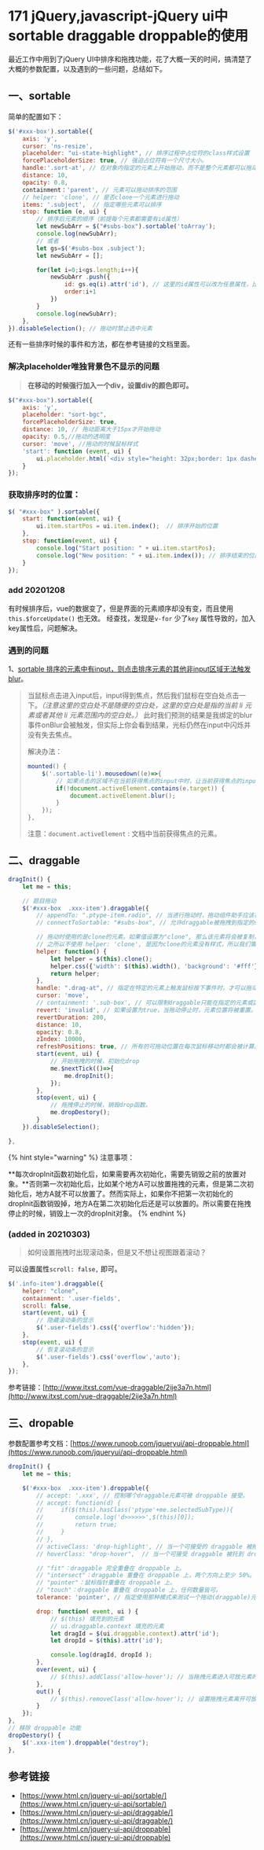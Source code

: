 # 171 jQuery,javascript-jQuery ui中sortable draggable droppable的使用

最近工作中用到了jQuery UI中排序和拖拽功能，花了大概一天的时间，搞清楚了大概的参数配置，以及遇到的一些问题，总结如下。

## 一、sortable

简单的配置如下：

```javascript
$('#xxx-box').sortable({
    axis: 'y',
    cursor: 'ns-resize',
    placeholder: "ui-state-highlight", // 排序过程中占位符的class样式设置
    forcePlaceholderSize: true, // 强迫占位符有一个尺寸大小。
    handle:'.sort-at', // 在对象内指定的元素上开始拖动，而不是整个元素都可以拖动
    distance: 10,
    opacity: 0.8,
    containment：'parent', // 元素可以拖动排序的范围
    // helper: 'clone', // 是否clone一个元素进行拖动
    items: '.subject',  // 指定哪些元素可以排序
    stop: function (e, ui) {
        // 排序后元素的顺序（前提每个元素都需要有id属性）
        let newSubArr = $("#subs-box").sortable('toArray'); 
        console.log(newSubArr);
        // 或者
        let gs=$('#subs-box .subject');
        let newSubArr = [];

        for(let i=0;i<gs.length;i++){
            newSubArr .push({
                id: gs.eq(i).attr('id'), // 这里的id属性可以改为任意属性，比如gid等
                order:i+1
            })
        }
        console.log(newSubArr);
    },
}).disableSelection(); // 拖动时禁止选中元素
```

还有一些排序时候的事件和方法，都在参考链接的文档里面。

### 解决placeholder唯独背景色不显示的问题

> **在移动的时候强行加入一个div，设置div的颜色即可。**

```javascript
$("#xxx-box").sortable({
    axis: 'y',
    placeholder: "sort-bgc",
    forcePlaceholderSize: true,
    distance: 10, // 拖动距离大于15px才开始拖动
    opacity: 0.5,//拖动的透明度
    cursor: 'move', //拖动的时候鼠标样式
    'start': function (event, ui) {
        ui.placeholder.html(`<div style="height: 32px;border: 1px dashed #5b99fd;"></div>`)
    }
});
```

### 获取排序时的位置：

```javascript
$( "#xxx-box" ).sortable({
    start: function(event, ui) {
        ui.item.startPos = ui.item.index();  // 排序开始的位置
    },
    stop: function(event, ui) {
        console.log("Start position: " + ui.item.startPos);
        console.log("New position: " + ui.item.index()); // 排序结束的位置
    }
});
```

### **add 20201208**

有时候排序后，vue的数据变了，但是界面的元素顺序却没有变，而且使用`this.$forceUpdate()` 也无效。 经查找，发现是`v-for` 少了`key` 属性导致的，加入key属性后，问题解决。

### 遇到的问题

1、[sortable 排序的元素中有input，则点击排序元素的其他非input区域无法触发blur](https://my.oschina.net/sunchenbin/blog/632956)。

> 当鼠标点击进入input后，input得到焦点，然后我们鼠标在空白处点击一下。_（注意这里的空白处不是随便的空白处，这里的空白处是指的当前 li 元素或者其他 li 元素范围内的空白处。）_ 此时我们预测的结果是我绑定的blur事件onBlur会被触发，但实际上你会看到结果，光标仍然在input中闪烁并没有失去焦点。
>
> 解决办法：
>
> ```javascript
> mounted() {
>     $('.sortable-li').mousedown((e)=>{
>         // 如果点击的区域不在当前获得焦点的input中时，让当前获得焦点的input失去焦点
>         if(!document.activeElement.contains(e.target)) {
>             document.activeElement.blur();
>         }
>     });
> },
> ```
>
> 注意：`document.activeElement` : 文档中当前获得焦点的元素。

## 二、draggable

```javascript
dragInit() {
    let me = this;

    // 题目拖动
    $('#xxx-box  .xxx-item').draggable({
        // appendTo: ".ptype-item.radio", // 当进行拖动时，拖动组件助手应该被添加到的元素。
        // connectToSortable: "#subs-box", // 允许draggable被拖拽到指定的sortables中。

        // 拖动时使用的是clone的元素。如果值设置为"clone", 那么该元素将会被复制，并且被复制的元素将被拖动。
        // 之所以不使用 helper: 'clone', 是因为clone的元素没有样式，所以我们需要自定义样式，所以使用了自定义函数。
        helper: function() {
            let helper = $(this).clone();
            helper.css({'width': $(this).width(), 'background': '#fff'}); // 设置clone元素的样式
            return helper;
        },
        handle: ".drag-at", // 指定在特定的元素上触发鼠标按下事件时，才可以拖动。
        cursor: 'move',
        // containment: '.sub-box', // 可以限制draggable只能在指定的元素或区域的边界以内进行拖动。
        revert: 'invalid', // 如果设置为true，当拖动停止时，元素位置将被重置。
        revertDuration: 200,
        distance: 10,
        opacity: 0.8,
        zIndex: 10000,
        refreshPositions: true, // 所有的可拖动位置在每次鼠标移动时都会被计算。（设置该值使得drop的位置更加精确）
        start(event, ui) {
            // 开始拖拽的时候，初始化drop
            me.$nextTick(()=>{
                me.dropInit();
            });
        },
        stop(event, ui) {
            // 拖拽停止的时候，销毁drop函数。
            me.dropDestory();
        }
    }).disableSelection();

},
```

{% hint style="warning" %}
注意事项：

**每次dropInit函数初始化后，如果需要再次初始化，需要先销毁之前的放置对象。**否则第一次初始化后，比如某个地方A可以放置拖拽的元素，但是第二次初始化后，地方A就不可以放置了。然而实际上，如果你不把第一次初始化的dropInit函数销毁掉，地方A在第二次初始化后还是可以放置的。所以需要在拖拽停止的时候，销毁上一次的dropInit对象。
{% endhint %}

### \(added in 20210303\)

> 如何设置拖拽时出现滚动条，但是又不想让视图跟着滚动？

可以设置属性`scroll: false,` 即可。

```javascript
$('.info-item').draggable({
    helper: "clone",
    containment: '.user-fields',
    scroll: false,
    start(event, ui) {
        // 隐藏滚动条的显示
        $('.user-fields').css({'overflow':'hidden'});
    },
    stop(event, ui) {
        // 恢复滚动条的显示
        $('.user-fields').css('overflow','auto');
    },
});
```

参考链接：[http://www.itxst.com/vue-draggable/2ije3a7n.html](http://www.itxst.com/vue-draggable/2ije3a7n.html)

## 三、dropable

参数配置参考文档：[https://www.runoob.com/jqueryui/api-droppable.html](https://www.runoob.com/jqueryui/api-droppable.html)

```javascript
dropInit() {
    let me = this;

    $('#xxx-box  .xxx-item').droppable({
        // accept: '.xxx', // 控制哪个draggable元素可被 droppable 接受。
        // accept: function(d) {
        //     if($(this).hasClass('ptype'+me.selectedSubType)){
        //         console.log('d>>>>>>',$(this)[0]);
        //         return true;
        //     }
        // },
        // activeClass: 'drop-highlight', // 当一个可接受的 draggable 被拖拽时，class 将被添加到 droppable。
        // hoverClass: "drop-hover",  // 当一个可接受 draggable 被托到 droppable 上时，class 将被添加到 droppable，你可以进行高亮显示。

        // "fit"：draggable 完全重叠在 droppable 上。
        // "intersect"：draggable 重叠在 droppable 上，两个方向上至少 50%。
        // "pointer"：鼠标指针重叠在 droppable 上。
        // "touch"：draggable 重叠在 droppable 上，任何数量皆可。
        tolerance: 'pointer', // 指定使用那种模式来测试一个拖动(draggable)元素"经过"一个放置（droppable）对象

        drop: function( event, ui ) {
            // $(this) 填充到的元素
            // ui.draggable.context 填充的元素
            let dragId = $(ui.draggable.context).attr('id');
            let dropId = $(this).attr('id');

            console.log(dragId, dropId );
        },
        over(event, ui) {
            // $(this).addClass('allow-hover'); // 当拖拽元素进入可放元素时，可放置元素本身的样式，可以使用hoverClass属性代替
        },
        out() {
            // $(this).removeClass('allow-hover'); // 设置拖拽元素离开可放元素时，清除可放置元素本身的样式，可以使用hoverClass属性代替
        }
    });
},
// 移除 droppable 功能
dropDestory() {
    $('.xxx-item').droppable("destroy");
},
```

## 参考链接

* [https://www.html.cn/jquery-ui-api/sortable/](https://www.html.cn/jquery-ui-api/sortable/)
* [https://www.html.cn/jquery-ui-api/draggable/](https://www.html.cn/jquery-ui-api/draggable/)
* [https://www.html.cn/jquery-ui-api/droppable](https://www.html.cn/jquery-ui-api/droppable)

